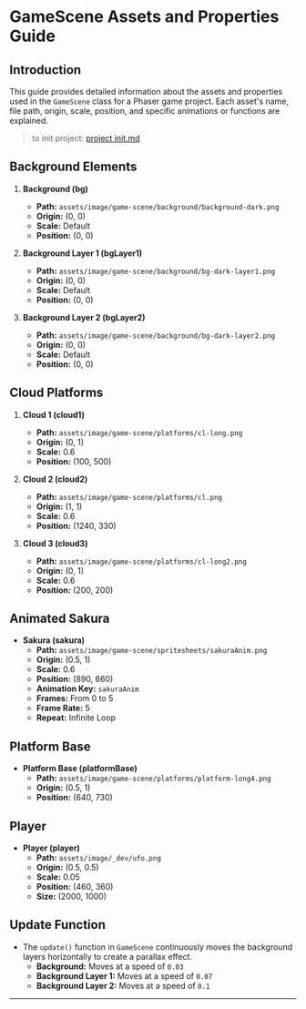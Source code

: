 # GameScene Assets and Properties Guide

## Introduction
This guide provides detailed information about the assets and properties used in the `GameScene` class for a Phaser game project. Each asset's name, file path, origin, scale, position, and specific animations or functions are explained.
> to init project: [project init.md](/project%20init.md)

## Background Elements
1. **Background (bg)**
   - **Path:** `assets/image/game-scene/background/background-dark.png`
   - **Origin:** (0, 0)
   - **Scale:** Default
   - **Position:** (0, 0)

2. **Background Layer 1 (bgLayer1)**
   - **Path:** `assets/image/game-scene/background/bg-dark-layer1.png`
   - **Origin:** (0, 0)
   - **Scale:** Default
   - **Position:** (0, 0)

3. **Background Layer 2 (bgLayer2)**
   - **Path:** `assets/image/game-scene/background/bg-dark-layer2.png`
   - **Origin:** (0, 0)
   - **Scale:** Default
   - **Position:** (0, 0)

## Cloud Platforms
1. **Cloud 1 (cloud1)**
   - **Path:** `assets/image/game-scene/platforms/cl-long.png`
   - **Origin:** (0, 1)
   - **Scale:** 0.6
   - **Position:** (100, 500)

2. **Cloud 2 (cloud2)**
   - **Path:** `assets/image/game-scene/platforms/cl.png`
   - **Origin:** (1, 1)
   - **Scale:** 0.6
   - **Position:** (1240, 330)

3. **Cloud 3 (cloud3)**
   - **Path:** `assets/image/game-scene/platforms/cl-long2.png`
   - **Origin:** (0, 1)
   - **Scale:** 0.6
   - **Position:** (200, 200)

## Animated Sakura
- **Sakura (sakura)**
  - **Path:** `assets/image/game-scene/spritesheets/sakuraAnim.png`
  - **Origin:** (0.5, 1)
  - **Scale:** 0.6
  - **Position:** (890, 660)
  - **Animation Key:** `sakuraAnim`
  - **Frames:** From 0 to 5
  - **Frame Rate:** 5
  - **Repeat:** Infinite Loop

## Platform Base
- **Platform Base (platformBase)**
  - **Path:** `assets/image/game-scene/platforms/platform-long4.png`
  - **Origin:** (0.5, 1)
  - **Position:** (640, 730)

## Player
- **Player (player)**
  - **Path:** `assets/image/_dev/ufo.png`
  - **Origin:** (0.5, 0.5)
  - **Scale:** 0.05
  - **Position:** (460, 360)
  - **Size:** (2000, 1000)

## Update Function
- The `update()` function in `GameScene` continuously moves the background layers horizontally to create a parallax effect.
  - **Background:** Moves at a speed of `0.03`
  - **Background Layer 1:** Moves at a speed of `0.07`
  - **Background Layer 2:** Moves at a speed of `0.1`

---
